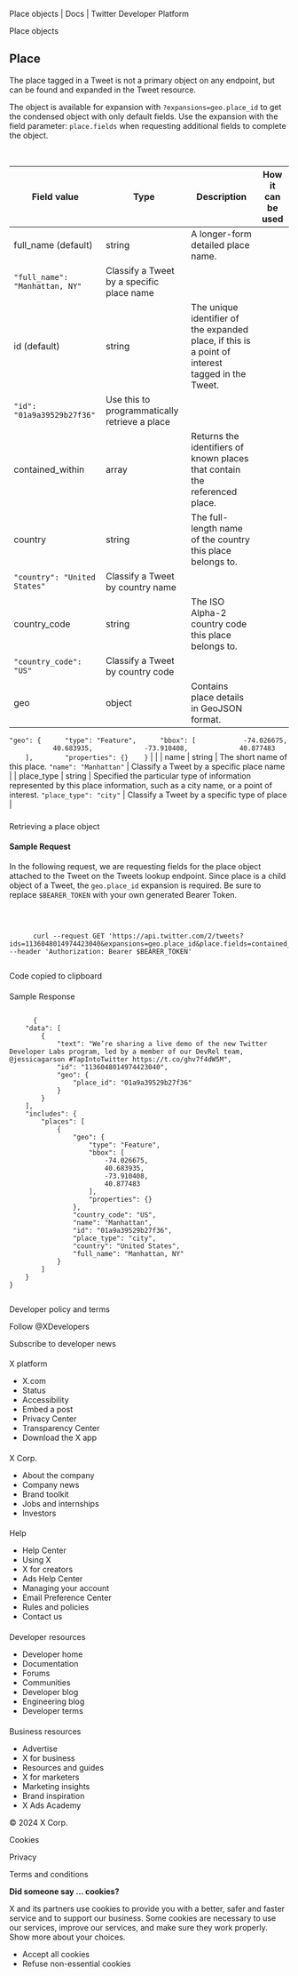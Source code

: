 



Place objects | Docs | Twitter Developer Platform 





































































































Place objects



Place
-----


The place tagged in a Tweet is not a primary object on any endpoint, but can be found and expanded in the Tweet resource. 


The object is available for expansion with `?expansions=geo.place_id` to get the condensed object with only default fields. Use the expansion with the field parameter: `place.fields` when requesting additional fields to complete the object.


 




| Field value | Type | Description | How it can be used |
| --- | --- | --- | --- |
| full\_name (default) | string | A longer-form detailed place name.
`"full_name": "Manhattan, NY"` | Classify a Tweet by a specific place name |
| id (default) | string | The unique identifier of the expanded place, if this is a point of interest tagged in the Tweet.
`"id": "01a9a39529b27f36"` | Use this to programmatically retrieve a place |
| contained\_within | array | Returns the identifiers of known places that contain the referenced place. |  |
| country | string | The full-length name of the country this place belongs to.
`"country": "United States"` | Classify a Tweet by country name |
| country\_code | string | The ISO Alpha-2 country code this place belongs to.
`"country_code": "US"` | Classify a Tweet by country code |
| geo | object | Contains place details in GeoJSON format.
`"geo": {
      "type": "Feature",
      "bbox": [
            -74.026675, 
            40.683935, 
            -73.910408, 
            40.877483 
       ], 
       "properties": {}
    }` |  |
| name | string | The short name of this place.
`"name": "Manhattan"` | Classify a Tweet by a specific place name |
| place\_type | string | Specified the particular type of information represented by this place information, such as a city name, or a point of interest.
`"place_type": "city"` | Classify a Tweet by a specific type of place |


### 
Retrieving a place object


#### Sample Request


In the following request, we are requesting fields for the place object attached to the Tweet on the Tweets lookup endpoint. Since place is a child object of a Tweet, the `geo.place_id` expansion is required. Be sure to replace `$BEARER_TOKEN` with your own generated Bearer Token.  

 












```

      curl --request GET 'https://api.twitter.com/2/tweets?ids=1136048014974423040&expansions=geo.place_id&place.fields=contained_within,country,country_code,full_name,geo,id,name,place_type' --header 'Authorization: Bearer $BEARER_TOKEN'
    
```





Code copied to clipboard








#### 
Sample Response












```

      {
    "data": [
        {
            "text": "We’re sharing a live demo of the new Twitter Developer Labs program, led by a member of our DevRel team, @jessicagarson #TapIntoTwitter https://t.co/ghv7f4dW5M",
            "id": "1136048014974423040",
            "geo": {
                "place_id": "01a9a39529b27f36"
            }
        }
    ],
    "includes": {
        "places": [
            {
                "geo": {
                    "type": "Feature",
                    "bbox": [
                        -74.026675,
                        40.683935,
                        -73.910408,
                        40.877483
                    ],
                    "properties": {}
                },
                "country_code": "US",
                "name": "Manhattan",
                "id": "01a9a39529b27f36",
                "place_type": "city",
                "country": "United States",
                "full_name": "Manhattan, NY"
            }
        ]
    }
}
    
```



















Developer policy and terms


Follow @XDevelopers


Subscribe to developer news












#### 
 X platform


* X.com
* Status
* Accessibility
* Embed a post
* Privacy Center
* Transparency Center
* Download the X app




#### 
 X Corp.


* About the company
* Company news
* Brand toolkit
* Jobs and internships
* Investors




#### 
 Help


* Help Center
* Using X
* X for creators
* Ads Help Center
* Managing your account
* Email Preference Center
* Rules and policies
* Contact us




#### 
 Developer resources


* Developer home
* Documentation
* Forums
* Communities
* Developer blog
* Engineering blog
* Developer terms




#### 
 Business resources


* Advertise
* X for business
* Resources and guides
* X for marketers
* Marketing insights
* Brand inspiration
* X Ads Academy









 © 2024 X Corp.
 


Cookies


Privacy


Terms and conditions






















**Did someone say … cookies?**  
  


 X and its partners use cookies to provide you with a better, safer and
 faster service and to support our business. Some cookies are necessary to use
 our services, improve our services, and make sure they work properly.
 Show more about your choices.


 




* Accept all cookies
* Refuse non-essential cookies















